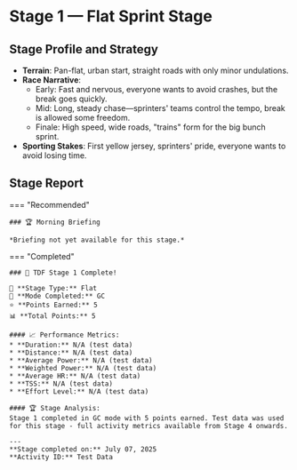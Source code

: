 # Stage 1 — Flat Sprint Stage

## Stage Profile and Strategy

- **Terrain**: Pan-flat, urban start, straight roads with only minor undulations.
- **Race Narrative**:
	- Early: Fast and nervous, everyone wants to avoid crashes, but the break goes quickly.
	- Mid: Long, steady chase—sprinters' teams control the tempo, break is allowed some freedom.
	- Finale: High speed, wide roads, "trains" form for the big bunch sprint.
- **Sporting Stakes**: First yellow jersey, sprinters' pride, everyone wants to avoid losing time.

## Stage Report

=== "Recommended"

	### 🏆 Morning Briefing

	*Briefing not yet available for this stage.*

=== "Completed"

	### 🎉 TDF Stage 1 Complete!

	🏁 **Stage Type:** Flat  
	🚴 **Mode Completed:** GC  
	⭐ **Points Earned:** 5  
	📊 **Total Points:** 5

	#### 📈 Performance Metrics:
	* **Duration:** N/A (test data)
	* **Distance:** N/A (test data)
	* **Average Power:** N/A (test data)
	* **Weighted Power:** N/A (test data)
	* **Average HR:** N/A (test data)
	* **TSS:** N/A (test data)
	* **Effort Level:** N/A (test data)

	#### 🏆 Stage Analysis:
	Stage 1 completed in GC mode with 5 points earned. Test data was used for this stage - full activity metrics available from Stage 4 onwards.

	---
	**Stage completed on:** July 07, 2025  
	**Activity ID:** Test Data
